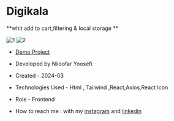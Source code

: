 # Digikala

**whit add to cart,filtering & local storage **


![1](https://github.com/user-attachments/assets/e6cdb82c-e512-494e-8524-175a9b7c47bc)
![2](https://github.com/user-attachments/assets/1c108e9f-f182-46c4-b118-9d9d08a3f7ef)


- [Demo Project](https://digi-kala-zeta.vercel.app/)

- Developed by Niloofar Yoosefi

- Created - 2024-03

- Technologies Used - Html , Tailwind ,React,Axios,React Icon


- Role - Frontend

- How to reach me : with my [instagram](https://github.com/niloufar-yousefi) and [linkedin](https://www.linkedin.com/in/niloofar-yoosefikhorram-242742143/)
